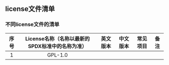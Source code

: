 
## license文件清单



### 不同license文件的清单

|序号|License名称（名称以最新的SPDX标准中的名称为准）|英文版本|中文版本|常见项目|备注|
|:----:|:----:|:----:|:----:|:----:|:----:|
| 1    | GPL-1.0| 